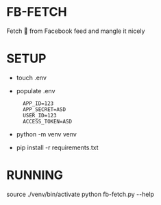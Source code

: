 # FB-FETCH
Fetch 💩 from Facebook feed and mangle it nicely

# SETUP
- touch .env
- populate .env

        APP_ID=123
        APP_SECRET=ASD
        USER_ID=123
        ACCESS_TOKEN=ASD

- python -m venv venv
- pip install -r requirements.txt

# RUNNING
source ./venv/bin/activate
python fb-fetch.py --help